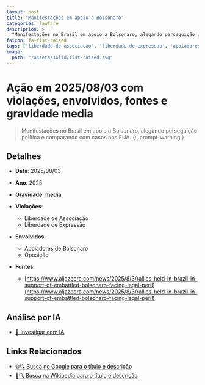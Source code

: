 ```yaml
---
layout: post
title: "Manifestações em apoio a Bolsonaro"
categories: lawfare
description: > 
  "Manifestações no Brasil em apoio a Bolsonaro, alegando perseguição política e comparando com casos nos EUA."
faicon: fa-fist-raised
tags: ['liberdade-de-associacao', 'liberdade-de-expressao', 'apoiadores-de-bolsonaro', 'oposicao', 'gravidade-media', 'manifestacao', 'perseguicao-politica', 'bolsonaro']
image:
  path: "/assets/solid/fist-raised.svg"
---
```


# Ação em 2025/08/03 com violações, envolvidos, fontes e gravidade media

> Manifestações no Brasil em apoio a Bolsonaro, alegando perseguição política e comparando com casos nos EUA.
{: .prompt-warning }

## Detalhes
- **Data**: 2025/08/03
- **Ano**: 2025
- **Gravidade**: **media** <i class="fas fa-fist-raised"></i>

- **Violações**:
  - Liberdade de Associação
  - Liberdade de Expressão
- **Envolvidos**:
  - Apoiadores de Bolsonaro
  - Oposição
- **Fontes**:
  - [https://www.aljazeera.com/news/2025/8/3/rallies-held-in-brazil-in-support-of-embattled-bolsonaro-facing-legal-peril](https://www.aljazeera.com/news/2025/8/3/rallies-held-in-brazil-in-support-of-embattled-bolsonaro-facing-legal-peril)

## Análise por IA
- [🤖 Investigar com IA](https://www.perplexity.ai/search?q=%20Manifesta%C3%A7%C3%B5es%20em%20apoio%20a%20Bolsonaro%20Manifesta%C3%A7%C3%B5es%20no%20Brasil%20em%20apoio%20a%20Bolsonaro%2C%20alegando%20persegui%C3%A7%C3%A3o%20pol%C3%ADtica%20e%20comparando%20com%20casos%20nos%20EUA.%20Liberdade%20de%20Associa%C3%A7%C3%A3o%20Liberdade%20de%20Express%C3%A3o%202025%20gravidade%20media)

## Links Relacionados
- [🌐🔍 Busca no Google para o título e descrição](https://www.google.com/search?q=%20Manifesta%C3%A7%C3%B5es%20em%20apoio%20a%20Bolsonaro%20Manifesta%C3%A7%C3%B5es%20no%20Brasil%20em%20apoio%20a%20Bolsonaro%2C%20alegando%20persegui%C3%A7%C3%A3o%20pol%C3%ADtica%20e%20comparando%20com%20casos%20nos%20EUA.%20Liberdade%20de%20Associa%C3%A7%C3%A3o%20Liberdade%20de%20Express%C3%A3o%202025%20gravidade%20media)
- [📖🔍 Busca na Wikipedia para o título e descrição](https://pt.wikipedia.org/w/index.php?search=%20Manifesta%C3%A7%C3%B5es%20em%20apoio%20a%20Bolsonaro%20Manifesta%C3%A7%C3%B5es%20no%20Brasil%20em%20apoio%20a%20Bolsonaro%2C%20alegando%20persegui%C3%A7%C3%A3o%20pol%C3%ADtica%20e%20comparando%20com%20casos%20nos%20EUA.%20Liberdade%20de%20Associa%C3%A7%C3%A3o%20Liberdade%20de%20Express%C3%A3o%202025%20gravidade%20media)


